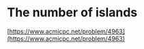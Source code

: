 # The number of islands

[https://www.acmicpc.net/problem/4963](https://www.acmicpc.net/problem/4963)